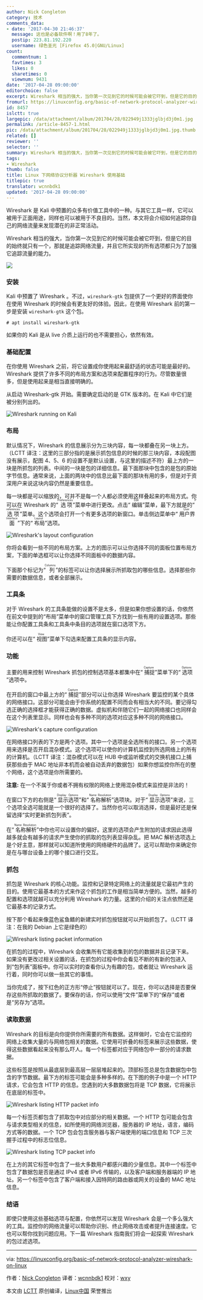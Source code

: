 ```yaml
---
author: Nick Congleton
category: 技术
comments_data:
- date: '2017-04-30 21:46:37'
  message: 这也是必备软件啊！用了8年了。
  postip: 223.81.192.220
  username: 绿色圣光 [Firefox 45.0|GNU/Linux]
count:
  commentnum: 1
  favtimes: 3
  likes: 0
  sharetimes: 0
  viewnum: 9431
date: '2017-04-28 09:00:00'
editorchoice: false
excerpt: Wireshark 相当的强大，当你第一次见到它的时候可能会被它吓到，但是它的目的始终就只有一个，那就是追踪网络流量，并且它所实现的所有选项都只为了加强它追踪流量的能力。
fromurl: https://linuxconfig.org/basic-of-network-protocol-analyzer-wireshark-on-linux
id: 8457
islctt: true
largepic: /data/attachment/album/201704/28/022949j1333jglbjd3j0m1.jpg
permalink: /article-8457-1.html
pic: /data/attachment/album/201704/28/022949j1333jglbjd3j0m1.jpg.thumb.jpg
related: []
reviewer: ''
selector: ''
summary: Wireshark 相当的强大，当你第一次见到它的时候可能会被它吓到，但是它的目的始终就只有一个，那就是追踪网络流量，并且它所实现的所有选项都只为了加强它追踪流量的能力。
tags:
- Wireshark
thumb: false
title: Linux 下网络协议分析器 Wireshark 使用基础
titlepic: true
translator: wcnnbdk1
updated: '2017-04-28 09:00:00'
---
```


Wireshark 是 Kali 中预置的众多有价值工具中的一种。与其它工具一样，它可以被用于正面用途，同样也可以被用于不良目的。当然，本文将会介绍如何追踪你自己的网络流量来发现潜在的非正常活动。


Wireshark 相当的强大，当你第一次见到它的时候可能会被它吓到，但是它的目的始终就只有一个，那就是追踪网络流量，并且它所实现的所有选项都只为了加强它追踪流量的能力。


![](/data/attachment/album/201704/28/022949j1333jglbjd3j0m1.jpg)


### 安装


Kali 中预置了 Wireshark 。不过，`wireshark-gtk` 包提供了一个更好的界面使你在使用 Wireshark 的时候会有更友好的体验。因此，在使用 Wireshark 前的第一步是安装 `wireshark-gtk` 这个包。



```
# apt install wireshark-gtk

```

如果你的 Kali 是从 live 介质上运行的也不需要担心，依然有效。


### 基础配置


在你使用 Wireshark 之前，将它设置成你使用起来最舒适的状态可能是最好的。Wireshark 提供了许多不同的布局方案和选项来配置程序的行为。尽管数量很多，但是使用起来是相当直接明确的。


从启动 Wireshark-gtk 开始。需要确定启动的是 GTK 版本的。在 Kali 中它们是被分别列出的。


![Wireshark running on Kali](/data/attachment/album/201704/28/023000gt7itb6djtth7eqq.jpg)


### 布局


默认情况下，Wireshark 的信息展示分为三块内容，每一块都叠在另一块上方。（LCTT 译注：这里的三部分指的是展示抓包信息的时候的那三块内容，本段配图没有展示，配图 4、5、6 的设置不是默认设置，与这里的描述不符）最上方的一块是所抓包的列表。中间的一块是包的详细信息。最下面那块中包含的是包的原始字节信息。通常来说，上面的两块中的信息比最下面的那块有用的多，但是对于资深用户来说这块内容仍然是重要信息。


每一块都是可以缩放的，可并不是每一个人都必须使用这样叠起来的布局方式。你可以在 Wireshark 的“<ruby> 选项 <rp>  （ </rp> <rt>  Preferences </rt> <rp>  ） </rp></ruby>”菜单中进行更改。点击“<ruby> 编辑 <rp>  （ </rp> <rt>  Edit </rt> <rp>  ） </rp></ruby>”菜单，最下方就是的“<ruby> 选项 <rp>  （ </rp> <rt>  Preferences </rt> <rp>  ） </rp></ruby>”菜单。这个选项会打开一个有更多选项的新窗口。单击侧边菜单中“<ruby> 用户界面 <rp>  （ </rp> <rt>  User Interface </rt> <rp>  ） </rp></ruby>”下的“<ruby> 布局 <rp>  （ </rp> <rt>  Layout </rt> <rp>  ） </rp></ruby>”选项。


![Wireshark's layout configuration](/data/attachment/album/201704/28/023002awqjo54zp4r125qr.jpg)


你将会看到一些不同的布局方案。上方的图示可以让你选择不同的面板位置布局方案，下面的单选框可以让你选择不同面板中的数据内容。


下面那个标记为“<ruby> 列 <rp>  （ </rp> <rt>  Columns </rt> <rp>  ） </rp></ruby>”的标签可以让你选择展示所抓取包的哪些信息。选择那些你需要的数据信息，或者全部展示。


### 工具条


对于 Wireshark 的工具条能做的设置不是太多，但是如果你想设置的话，你依然在前文中提到的“布局”菜单中的窗口管理工具下方找到一些有用的设置选项。那些能让你配置工具条和工具条中条目的选项就在窗口选项下方。


你还可以在“<ruby> 视图 <rp>  （ </rp> <rt>  View </rt> <rp>  ） </rp></ruby>”菜单下勾选来配置工具条的显示内容。


### 功能


主要的用来控制 Wireshark 抓包的控制选项基本都集中在“<ruby> 捕捉 <rp>  （ </rp> <rt>  Capture </rt> <rp>  ） </rp></ruby>”菜单下的“<ruby> 选项 <rp>  （ </rp> <rt>  Options </rt> <rp>  ） </rp></ruby>”选项中。


在开启的窗口中最上方的“<ruby> 捕捉 <rp>  （ </rp> <rt>  Capture </rt> <rp>  ） </rp></ruby>”部分可以让你选择 Wireshark 要监控的某个具体的网络接口。这部分可能会由于你系统的配置不同而会有相当大的不同。要记得勾选正确的选择框才能获得正确的数据。虚拟机和伴随它们一起的网络接口也同样会在这个列表里显示。同样也会有多种不同的选项对应这多种不同的网络接口。


![Wireshark's capture configuration](/data/attachment/album/201704/28/023003od9y9mmmo9dr9mym.jpg)


在网络接口列表的下方是两个选项。其中一个选项是全选所有的接口。另一个选项用来选择是否开启混杂模式。这个选项可以使你的计算机监控到所选网络上的所有的计算机。（LCTT 译注：混杂模式可以在 HUB 中或监听模式的交换机接口上捕获那些由于 MAC 地址非本机而会被自动丢弃的数据包）如果你想监控你所在的整个网络，这个选项是你所需要的。


**注意:** 在一个不属于你或者不拥有权限的网络上使用混杂模式来监控是非法的！


在窗口下方的右侧是“<ruby> 显示选项 <rp>  （ </rp> <rt>  Display Options </rt> <rp>  ） </rp></ruby>”和“<ruby> 名称解析 <rp>  （ </rp> <rt>  Name Resolution </rt> <rp>  ） </rp></ruby>”选项块。对于“<ruby> 显示选项 <rp>  （ </rp> <rt>  Display Options </rt> <rp>  ） </rp></ruby>”来说，三个选项全选可能就是一个很好的选择了。当然你也可以取消选择，但是最好还是保留选择“实时更新抓包列表”。


在“<ruby> 名称解析 <rp>  （ </rp> <rt>  Name Resolution </rt> <rp>  ） </rp></ruby>”中你也可以设置你的偏好。这里的选项会产生附加的请求因此选得越多就会有越多的请求产生使你的抓取的包列表显得杂乱。把 MAC 解析选项选上是个好主意，那样就可以知道所使用的网络硬件的品牌了。这可以帮助你来确定你是在与哪台设备上的哪个接口进行交互。


### 抓包


抓包是 Wireshark 的核心功能。监控和记录特定网络上的流量就是它最初产生的目的。使用它最基本的方式来作这个抓包的工作是相当简单方便的。当然，越多的配置和选项就越可以充分利用 Wireshark 的力量。这里的介绍的关注点依然还是它最基本的记录方式。


按下那个看起来像蓝色鲨鱼鳍的新建实时抓包按钮就可以开始抓包了。（LCTT 译注：在我的 Debian 上它是绿色的）


![Wireshark listing packet information](/data/attachment/album/201704/28/023005u1zcaegq157hze4d.jpg)


在抓包的过程中，Wireshark 会收集所有它能收集到的包的数据并且记录下来。如果没有更改过相关设置的话，在抓包的过程中你会看见不断的有新的包进入到“包列表”面板中。你可以实时的查看你认为有趣的包，或者就让 Wireshark 运行着，同时你可以做一些其它的事情。


当你完成了，按下红色的正方形“停止”按钮就可以了。现在，你可以选择是否要保存这些所抓取的数据了。要保存的话，你可以使用“文件”菜单下的“保存”或者是“另存为”选项。


### 读取数据


Wireshark 的目标是向你提供你所需要的所有数据。这样做时，它会在它监控的网络上收集大量的与网络包相关的数据。它使用可折叠的标签来展示这些数据，使得这些数据看起来没有那么吓人。每一个标签都对应于网络包中一部分的请求数据。


这些标签是按照从最底层到最高层一层层堆起来的。顶部标签总是包含数据包中包含的字节数据。最下方的标签可能会是多种多样的。在下图的例子中是一个 HTTP 请求，它会包含 HTTP 的信息。您遇到的大多数数据包将是 TCP 数据，它将展示在底层的标签中。


![Wireshark listing HTTP packet info](/data/attachment/album/201704/28/023007tjhoy3s4y4o1ytiu.jpg)


每一个标签页都包含了抓取包中对应部分的相关数据。一个 HTTP 包可能会包含与请求类型相关的信息，如所使用的网络浏览器，服务器的 IP 地址，语言，编码方式等的数据。一个 TCP 包会包含服务器与客户端使用的端口信息和 TCP 三次握手过程中的标志位信息。


![Wireshark listing TCP packet info](/data/attachment/album/201704/28/023009rl3hzhyk3a8ljjdk.jpg)


在上方的其它标签中包含了一些大多数用户都感兴趣的少量信息。其中一个标签中包含了数据包是否是通过 IPv4 或者 IPv6 传输的，以及客户端和服务器端的 IP 地址。另一个标签中包含了客户端和接入因特网的路由器或网关的设备的 MAC 地址信息。


### 结语


即使只使用这些基础选项与配置，你依然可以发现 Wireshark 会是一个多么强大的工具。监控你的网络流量可以帮助你识别、终止网络攻击或者提升连接速度。它也可以帮你找到问题应用。下一篇 Wireshark 指南我们将会一起探索 Wireshark 的包过滤选项。




---


via: <https://linuxconfig.org/basic-of-network-protocol-analyzer-wireshark-on-linux>


作者：[Nick Congleton](https://linuxconfig.org/basic-of-network-protocol-analyzer-wireshark-on-linux) 译者：[wcnnbdk1](https://github.com/wcnnbdk1) 校对：[wxy](https://github.com/wxy)


本文由 [LCTT](https://github.com/LCTT/TranslateProject) 原创编译，[Linux中国](https://linux.cn/) 荣誉推出